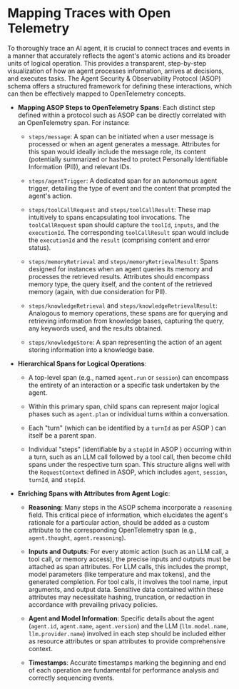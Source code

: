 # Mapping Traces with Open Telemetry

To thoroughly trace an AI agent, it is crucial to connect traces and events in a manner that accurately reflects the agent's atomic actions and its broader units of logical operation. This provides a transparent, step-by-step visualization of how an agent processes information, arrives at decisions, and executes tasks. The Agent Security & Observability Protocol (ASOP) schema offers a structured framework for defining these interactions, which can then be effectively mapped to OpenTelemetry concepts.

- **Mapping ASOP Steps to OpenTelemetry Spans**: Each distinct step defined within a protocol such as ASOP can be directly correlated with an OpenTelemetry span. For instance:
    
    - `steps/message`: A span can be initiated when a user message is processed or when an agent generates a message. Attributes for this span would ideally include the message role, its content (potentially summarized or hashed to protect Personally Identifiable Information (PII)), and relevant IDs.
        
    - `steps/agentTrigger`: A dedicated span for an autonomous agent trigger, detailing the type of event and the content that prompted the agent's action.
        
    - `steps/toolCallRequest` and `steps/toolCallResult`: These map intuitively to spans encapsulating tool invocations. The `toolCallRequest` span should capture the `toolId`, `inputs`, and the `executionId`. The corresponding `toolCallResult` span would include the `executionId` and the `result` (comprising content and error status).
        
    - `steps/memoryRetrieval` and `steps/memoryRetrievalResult`: Spans designed for instances when an agent queries its memory and processes the retrieved results. Attributes should encompass memory type, the query itself, and the content of the retrieved memory (again, with due consideration for PII).
        
    - `steps/knowledgeRetrieval` and `steps/knowledgeRetrievalResult`: Analogous to memory operations, these spans are for querying and retrieving information from knowledge bases, capturing the query, any keywords used, and the results obtained.
        
    - `steps/knowledgeStore`: A span representing the action of an agent storing information into a knowledge base.
        
- **Hierarchical Spans for Logical Operations**:
    
    - A top-level span (e.g., named `agent.run` or `session`) can encompass the entirety of an interaction or a specific task undertaken by the agent.
        
    - Within this primary span, child spans can represent major logical phases such as `agent.plan` or individual turns within a conversation.
        
    - Each "turn" (which can be identified by a `turnId` as per ASOP ) can itself be a parent span.
        
    - Individual "steps" (identifiable by a `stepId` in ASOP ) occurring within a turn, such as an LLM call followed by a tool call, then become child spans under the respective turn span. This structure aligns well with the `RequestContext` defined in ASOP, which includes `agent`, `session`, `turnId`, and `stepId`.
        
- **Enriching Spans with Attributes from Agent Logic**:
    
    - **Reasoning**: Many steps in the ASOP schema incorporate a `reasoning` field. This critical piece of information, which elucidates the agent's rationale for a particular action, should be added as a custom attribute to the corresponding OpenTelemetry span (e.g., `agent.thought`, `agent.reasoning`).
        
    - **Inputs and Outputs**: For every atomic action (such as an LLM call, a tool call, or memory access), the precise inputs and outputs must be attached as span attributes. For LLM calls, this includes the prompt, model parameters (like temperature and max tokens), and the generated completion. For tool calls, it involves the tool name, input arguments, and output data. Sensitive data contained within these attributes may necessitate hashing, truncation, or redaction in accordance with prevailing privacy policies.
        
    - **Agent and Model Information**: Specific details about the agent (`agent.id`, `agent.name`, `agent.version`) and the LLM (`llm.model.name`, `llm.provider.name`) involved in each step should be included either as resource attributes or span attributes to provide comprehensive context.
        
    - **Timestamps**: Accurate timestamps marking the beginning and end of each operation are fundamental for performance analysis and correctly sequencing events.
